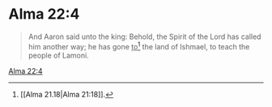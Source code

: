 # Alma 22:4

> And Aaron said unto the king: Behold, the Spirit of the Lord has called him another way; he has gone <u>to</u>[^a] the land of Ishmael, to teach the people of Lamoni.

[Alma 22:4](https://www.churchofjesuschrist.org/study/scriptures/bofm/alma/22?lang=eng&id=p4#p4)


[^a]: [[Alma 21.18|Alma 21:18]].  
